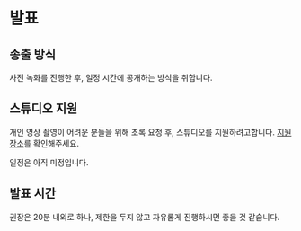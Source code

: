 # 발표

## 송출 방식

사전 녹화를 진행한 후, 일정 시간에 공개하는 방식을 취합니다.

## 스튜디오 지원

개인 영상 촬영이 어려운 분들을 위해 초록 요청 후, 스튜디오를 지원하려고합니다. [지원장소](../studio/)를 확인해주세요.

일정은 아직 미정입니다.

## 발표 시간

권장은 20분 내외로 하나, 제한을 두지 않고 자유롭게 진행하시면 좋을 것 같습니다.
